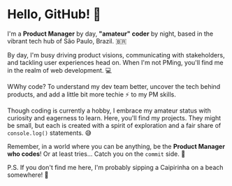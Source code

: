 # Hello, GitHub! 👋

I'm a **Product Manager** by day, **"amateur" coder** by night, based in the vibrant tech hub of São Paulo, Brazil. 🇧🇷

By day, I'm busy driving product visions, communicating with stakeholders, and tackling user experiences head on. When I'm not PMing, you'll find me in the realm of web development. 💻

WWhy code? To understand my dev team better, uncover the tech behind products, and add a little bit more techie ⚡ to my PM skills.

Though coding is currently a hobby, I embrace my amateur status with curiosity and eagerness to learn. Here, you'll find my projects. They might be small, but each is created with a spirit of exploration and a fair share of `console.log()` statements. 😅

Remember, in a world where you can be anything, be the **Product Manager who codes**! Or at least tries... Catch you on the `commit` side. 💪 

P.S. If you don't find me here, I'm probably sipping a Caipirinha on a beach somewhere! 🍹
